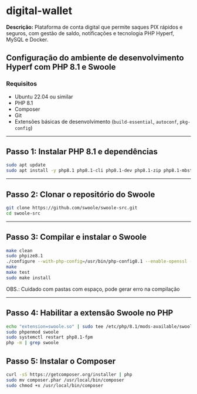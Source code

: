 # digital-wallet

**Descrição:**
Plataforma de conta digital que permite saques PIX rápidos e seguros, com gestão de saldo, notificações e tecnologia PHP Hyperf, MySQL e Docker.

## Configuração do ambiente de desenvolvimento Hyperf com PHP 8.1 e Swoole

### Requisitos

* Ubuntu 22.04 ou similar
* PHP 8.1
* Composer
* Git
* Extensões básicas de desenvolvimento (`build-essential`, `autoconf`, `pkg-config`)

---

## Passo 1: Instalar PHP 8.1 e dependências

```bash
sudo apt update
sudo apt install -y php8.1 php8.1-cli php8.1-dev php8.1-zip php8.1-mbstring php8.1-sockets php8.1-mysql php-pear git curl build-essential autoconf pkg-config
```

---

## Passo 2: Clonar o repositório do Swoole

```bash
git clone https://github.com/swoole/swoole-src.git
cd swoole-src
```

---

## Passo 3: Compilar e instalar o Swoole

```bash
make clean
sudo phpize8.1
./configure --with-php-config=/usr/bin/php-config8.1 --enable-openssl --enable-sockets --enable-mysqlnd
make
make test
sudo make install
```

OBS.: Cuidado com pastas com espaço, pode gerar erro na compilação

---

## Passo 4: Habilitar a extensão Swoole no PHP

```bash
echo "extension=swoole.so" | sudo tee /etc/php/8.1/mods-available/swoole.ini
sudo phpenmod swoole
sudo systemctl restart php8.1-fpm
php -m | grep swoole
```

## Passo 5: Instalar o Composer

```bash
curl -sS https://getcomposer.org/installer | php
sudo mv composer.phar /usr/local/bin/composer
sudo chmod +x /usr/local/bin/composer
```